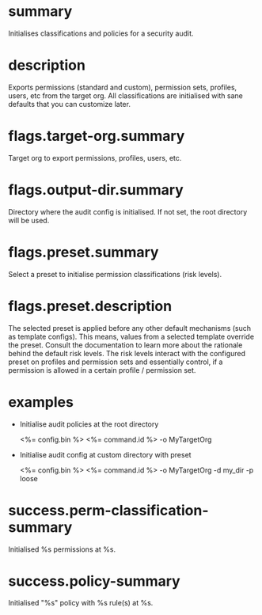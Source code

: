 # summary

Initialises classifications and policies for a security audit.

# description

Exports permissions (standard and custom), permission sets, profiles, users, etc from the target org. All classifications are initialised with sane defaults that you can customize later.

# flags.target-org.summary

Target org to export permissions, profiles, users, etc.

# flags.output-dir.summary

Directory where the audit config is initialised. If not set, the root directory will be used.

# flags.preset.summary

Select a preset to initialise permission classifications (risk levels).

# flags.preset.description

The selected preset is applied before any other default mechanisms (such as template configs). This means, values from a selected template override the preset. Consult the documentation to learn more about the rationale behind the default risk levels. The risk levels interact with the configured preset on profiles and permission sets and essentially control, if a permission is allowed in a certain profile / permission set.

# examples

- Initialise audit policies at the root directory

  <%= config.bin %> <%= command.id %> -o MyTargetOrg

- Initialise audit config at custom directory with preset

  <%= config.bin %> <%= command.id %> -o MyTargetOrg -d my_dir -p loose

# success.perm-classification-summary

Initialised %s permissions at %s.

# success.policy-summary

Initialised "%s" policy with %s rule(s) at %s.
